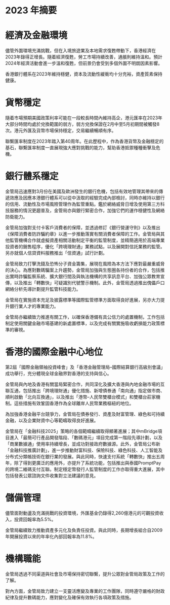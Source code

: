 # 2023 年摘要

# 經濟及金融環境

儘管外圍環境充滿挑戰，但在入境旅遊業及本地需求復甦帶動下，香港經濟在2023年錄得正增長。隨着經濟復甦，勞工市場持續改善，通脹則維持溫和。預計2024年經濟活動會進一步溫和復甦，但前景仍會受到多個外圍不明朗因素影響。

香港銀行體系在2023年維持穩健，資本及流動性緩衝均十分充裕，資產質素保持健康。

# 貨幣穩定

隨着市場預期美國政策利率可能在一段較長時間內維持高企，港元匯率在2023年大部分時間均處於兌換範圍的弱方，弱方兌換保證在2月中至5月初期間被觸發8次。港元外匯及貨幣市場保持穩定，交易繼續暢順有序。

聯繫匯率制度在2023年踏入第40周年。在此歷程中，作為香港貨幣及金融穩定的基石，聯繫匯率制度一直展現強大應對挑戰的能力，幫助香港抵禦種種衝擊及危機。

# 銀行體系穩定

金管局迅速應對3月份在美國及歐洲發生的銀行危機，包括有效地管理其帶來的傳遞效應及因應本港銀行體系可以從中汲取的經驗完成內部檢討，同時亦維持以銀行的信用、流動性及市場風險管理作為監管重點。鑑於網絡威脅日增及使用第三方科技服務的情況更趨普及，金管局亦與銀行緊密合作，加強它們的運作穩健性及網絡防衛能力。

金管局加強對支付卡客戶消費者的保障，並透過修訂《銀行營運守則》以及推出《保障消費者防詐騙約章》以進一步推動落實有關消費者保障的工作。金管局與其他監管機構合作就虛擬資產相關活動制定平衡的監管制度，並精簡適用於高端專業投資者的銷售程序，優化「跨境理財通」業務試點，以及展開對信託業務的監管。另亦就個人信貸資料服務推出「信資通」試行計劃。

金管局致力打擊洗錢及恐怖分子資金籌集，展現在風險為本方法下應對最嚴重威脅的決心。為應對數碼騙案上升趨勢，金管局加強與生態圈各持份者的合作，包括推出實時詐騙監察系統、擴大銀行間及與執法機構的共享訊息平台、加強公眾教育宣傳，以及推出「轉數快」可疑識別代號警示機制。此外，金管局透過推出傀儡戶口網絡分析先導計劃提升監管科技能力。

金管局在實施資本充足及披露標準等國際監管標準方面取得良好進展，另亦大力提升銀行業人才的專業能力。

金管局亦繼續致力推進有關工作，以確保香港備有具公信力的處置機制，工作包括制定使用關鍵金融市場基建的新處置標準，以及完成有關實施吸收虧損能力政策標準的審視。

# 香港的國際金融中心地位

第2屆「國際金融領袖投資峰會」及「香港金融管理局–國際結算銀行高級別會議」成功舉行，充分體現全球金融界對香港的支持與信心。

金管局與內地及香港有關當局緊密合作，共同深化及擴大香港與內地金融市場的互聯互通，包括推出「跨境理財通」優化措施、新增債券通「南向通」指定做市商、順利啟動「北向互換通」，以及推出「港幣–人民幣雙櫃台模式」和雙櫃台莊家機制。這些措施有效鞏固香港作為全球離岸人民幣業務樞紐的地位。

為加強香港金融平台競爭力，金管局在債券發行、資產及財富管理、綠色和可持續金融，以及企業財資中心等範疇取得良好進展。

金管局在「金融科技2025」策略的各個範疇繼續取得顯著進展；其中mBridge項目進入「最簡可行產品開發階段、「數碼港元」項目完成第一階段先導計劃，以及「商業數據通」使用率持續增長，並成功對接政府數據源。此外，金管局公布新「金融科技推廣計劃」，進一步推動財富科技、保險科技、綠色科技、人工智能及分布式分類帳技術在銀行業的發展。與此同時，快速支付系統「轉數快」推出五周年，除了得到更廣泛的應用外，亦提升了系統功能，包括推出與泰國PromptPay的跨境二維碼支付互聯。制定穩定幣發行人監管制度的工作亦取得重大進展，其中包括發表公眾諮詢文件收集對立法建議的意見。

# 儲備管理

儘管面對動盪及充滿挑戰的投資環境，外匯基金仍錄得2,260億港元的可觀投資收入，投資回報率為5.5%。

金管局繼續致力推動資產多元化及負責任投資。與此同時，長期增長組合自2009年開展投資以來的年率化內部回報率為11.8%。

# 機構職能

金管局透過不同渠道與社會及市場保持密切聯繫，提升公眾對金管局政策及工作的了解。

對內方面，金管局致力建立一支靈活應變及專業的工作團隊，同時遵守嚴格的財政紀律及提升數碼能力，應對變化及確保有效執行各項政策及措施。